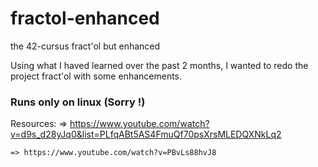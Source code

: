 # fractol-enhanced
the 42-cursus fract'ol but enhanced

Using what I haved learned over the past 2 months, I wanted to redo the project fract'ol with some enhancements.
### Runs only on linux (Sorry !)

Resources:
	=> https://www.youtube.com/watch?v=d9s_d28yJq0&list=PLfqABt5AS4FmuQf70psXrsMLEDQXNkLq2
	
	=> https://www.youtube.com/watch?v=PBvLs88hvJ8
